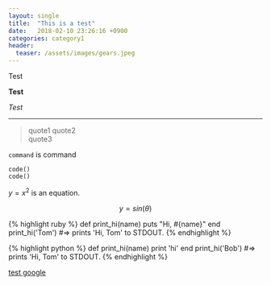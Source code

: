 ```yaml
---
layout: single
title:  "This is a test"
date:   2018-02-10 23:26:16 +0900
categories: category1
header:
  teaser: /assets/images/gears.jpeg
---
```

Test

**Test**

*Test*

---

> quote1
> quote2  
> quote3

`command` is command

```
code()
code()
```

$y=x^2$ is an equation.

$$
y=sin(\theta)
$$

{% highlight ruby %}
def print_hi(name)
  puts "Hi, #{name}"
end
print_hi('Tom')
#=> prints 'Hi, Tom' to STDOUT.
{% endhighlight %}

{% highlight python %}
def print_hi(name)
  print 'hi'
end
print_hi('Bob')
#=> prints 'Hi, Tom' to STDOUT.
{% endhighlight %}

[test google](http://www.google.com)